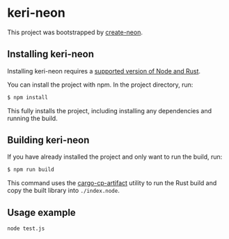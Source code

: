 # keri-neon

This project was bootstrapped by [create-neon](https://www.npmjs.com/package/create-neon).

## Installing keri-neon

Installing keri-neon requires a [supported version of Node and Rust](https://github.com/neon-bindings/neon#platform-support).

You can install the project with npm. In the project directory, run:

```sh
$ npm install
```

This fully installs the project, including installing any dependencies and running the build.

## Building keri-neon

If you have already installed the project and only want to run the build, run:

```sh
$ npm run build
```

This command uses the [cargo-cp-artifact](https://github.com/neon-bindings/cargo-cp-artifact) utility to run the Rust build and copy the built library into `./index.node`.

## Usage example

```
node test.js
```